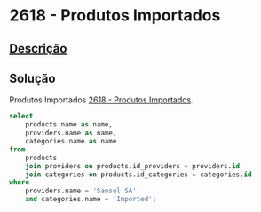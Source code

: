 # 2618 - Produtos Importados

## [Descrição](https://judge.beecrowd.com/pt/problems/view/2618)

## Solução

Produtos Importados [2618 - Produtos Importados](../2618/README.md).

```sql
select
    products.name as name,
    providers.name as name,
    categories.name as name
from
    products
    join providers on products.id_providers = providers.id
    join categories on products.id_categories = categories.id
where
    providers.name = 'Sansul SA'
    and categories.name = 'Imported';
```
